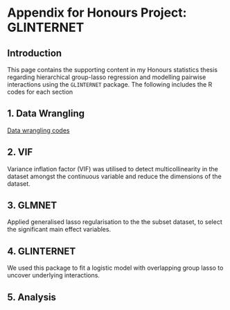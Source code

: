 # Appendix for Honours Project: GLINTERNET

## Introduction
This page contains the supporting content in my Honours statistics thesis regarding hierarchical group-lasso 
regression and modelling pairwise interactions using the `GLINTERNET` package. The following includes the R
codes for each section 

## 1. Data Wrangling 
[Data wrangling codes](https://github.com/debl9/Honours_glinternet/blob/master/Rcodes/code1_data_wrangling.R)

## 2. VIF 
Variance inflation factor (VIF) was utilised to detect multicollinearity in the dataset amongst the continuous
variable and reduce the dimensions of the dataset. 

## 3. GLMNET 
Applied generalised lasso regularisation to the the subset dataset, to select the significant main effect 
variables. 

## 4. GLINTERNET
We used this package to fit a logistic model with overlapping group lasso to uncover underlying interactions. 

## 5. Analysis 
